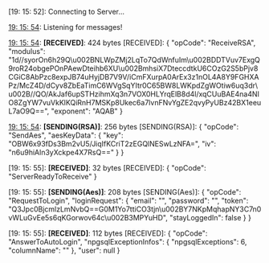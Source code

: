 [19: 15: 52]:
Connecting to Server...

[19: 15: 54]:
Connected!

[19: 15: 54]:
Listening for messages!

[19: 15: 54]:
**[RECEIVED]**: 424 bytes
[RECEIVED]: {
  "opCode": "ReceiveRSA",
  "modulus": "1d//syorOn6h29Q\u002BNLWpZMj2LqTo7QdWnfuIm\u002BDDTVuv7ExgQ9roR24obgePOnPAewDteihb6XU\u002BmhsiX7DteccdtkU6COzG2S5bPjv8CGiC8AbPzc8expJB74uHyjDB7V9V/iCmFXurpA0ArEx3z1nOL4A8Y9FGHXAPz/McZ4D/dCyv8ZbEaTimC6WVgSqYItr0C65BW8LWKpdZgWOtiw6uq3dr\u002B//QO/AkJaf6upSTHzihmXq3n7VOX0HLYrqElB8d4l/xqCUuBAE4na4NIO8ZgYW7vuVkKlKQiRnH7MSKp8Ukec6a7lvnFNvYgZE2qvyPyUBz42BX1eeuL7aO9Q==",
  "exponent": "AQAB"
}

[19: 15: 54]:
**[SENDING(RSA)]**: 256 bytes
[SENDING(RSA)]: {
  "opCode": "SendAes",
  "aesKeyData": {
    "key": "OBW6x93fDs3Bm2vU5/JiqIfKCriT2zEGQlNESwLzNFA=",
    "iv": "n6u9hiAln3yXckpe4X7RsQ=="
  }
}

[19: 15: 55]:
**[RECEIVED]**: 32 bytes
[RECEIVED]: {
  "opCode": "ServerReadyToReceive"
}

[19: 15: 55]:
**[SENDING(Aes)]**: 208 bytes
[SENDING(Aes)]: {
  "opCode": "RequestToLogin",
  "loginRequest": {
    "email": "",
    "password": "",
    "token": "Q3Jpc0BjcmlzLmNvbQ==G0M1Yo7ttiCO3tjn\u002BY7NKpMqhapNY3C7n0vWLuGvEe5s6qKGorwov64c\u002B3MPYuHD",
    "stayLoggedIn": false
  }
}

[19: 15: 55]:
**[RECEIVED]**: 112 bytes
[RECEIVED]: {
  "opCode": "AnswerToAutoLogin",
  "npgsqlExceptionInfos": {
    "npgsqlExceptions": 6,
    "columnName": ""
  },
  "user": null
}

